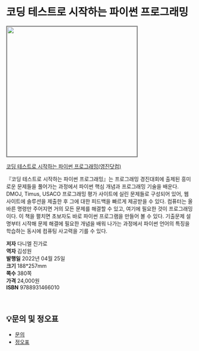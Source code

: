# 코딩 테스트로 시작하는 파이썬 프로그래밍


<img src="https://www.youngjin.com/images/book_cover/9788931466010.jpg" height="350px" style="border: 2px solid grey;">

[코딩 테스트로 시작하는 파이썬 프로그래밍(영진닷컴)](https://blog.naver.com/ydot/222675216271)

『코딩 테스트로 시작하는 파이썬 프로그래밍』는 프로그래밍 경진대회에 출제된 흥미로운 문제들을 풀어가는 과정에서 파이썬 핵심 개념과 프로그래밍 기술을 배운다. DMOJ, Timus, USACO 프로그래밍 평가 사이트에 실린 문제들로 구성되어 있어, 웹사이트에 솔루션을 제출한 후 그에 대한 피드백을 빠르게 제공받을 수 있다. 컴퓨터는 올바른 명령만 주어지면 거의 모든 문제를 해결할 수 있고, 여기에 필요한 것이 프로그래밍이다. 이 책을 펼치면 초보자도 바로 파이썬 프로그램을 만들어 볼 수 있다. 기출문제 설명부터 시작해 문제 해결에 필요한 개념을 배워 나가는 과정에서 파이썬 언어의 특징을 학습하는 동시에 컴퓨팅 사고력을 기를 수 있다.

**저자** 다니엘 진가로  
**역자** 김성원  
**발행일** 2022년 04월 25일  
**크기** 188*257mm  
**쪽수** 380쪽  
**가격** 24,000원  
**ISBN** 9788931466010  
 
<br>

## 💡문의 및 정오표
- [문의](mailto:Support@youngjin.com)
- [정오표](https://www.youngjin.com/Artyboard/mboard.asp?strBoardID=errata)




